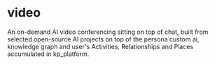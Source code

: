 # video
An on-demand AI video conferencing sitting on top of chat, built from selected open-source AI projects on top of the persona custom ai, knowledge graph and user's Activities, Relationships and Places accumulated in kp_platform.
